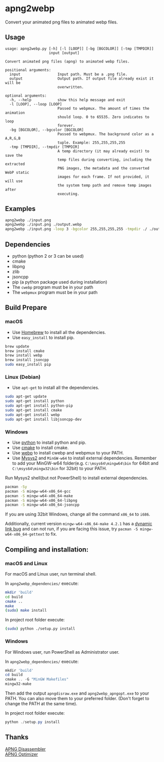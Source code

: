 
apng2webp
=============

Convert your animated png files to animated webp files.

## Usage

```
usage: apng2webp.py [-h] [-l [LOOP]] [-bg [BGCOLOR]] [-tmp [TMPDIR]]
                    input [output]

Convert animated png files (apng) to animated webp files.

positional arguments:
  input                 Input path. Must be a .png file.
  output                Output path. If output file already exist it will be
                        overwritten.

optional arguments:
  -h, --help            show this help message and exit
  -l [LOOP], --loop [LOOP]
                        Passed to webpmux. The amount of times the animation
                        should loop. 0 to 65535. Zero indicates to loop
                        forever.
  -bg [BGCOLOR], --bgcolor [BGCOLOR]
                        Passed to webpmux. The background color as a A,R,G,B
                        tuple. Example: 255,255,255,255
  -tmp [TMPDIR], --tmpdir [TMPDIR]
                        A temp directory (it may already exist) to save the
                        temp files during converting, including the extracted
                        PNG images, the metadata and the converted WebP static
                        images for each frame. If not provided, it will use
                        the system temp path and remove temp images after
                        executing.
```

## Examples

```bash
apng2webp ./input.png
apng2webp ./input.png ./output.webp
apng2webp ./input.png -loop 3 -bgcolor 255,255,255,255 -tmpdir ./ ./output.webp
```

## Dependencies

- python (python 2 or 3 can be used)
- cmake
- libpng
- zlib
- jsoncpp
- pip (a python package used during installation)
- The `cwebp` program must be in your path
- The `webpmux` program must be in your path

## Build Prepare

### macOS

+ Use [Homebrew](https://brew.sh/) to install all the dependencies.
+ Use `easy_install` to install pip.

```bash
brew update
brew install cmake
brew install webp
brew install jsoncpp
sudo easy_install pip
```

### Linux (Debian)

+ Use `apt-get` to install all the dependencies.

```bash
sudo apt-get update
sudo apt-get install python
sudo apt-get install python-pip
sudo apt-get install cmake
sudo apt-get install webp
sudo apt-get install libjsoncpp-dev
```

### Windows

+ Use [python](https://www.python.org/downloads/release) to install python and pip.
+ Use [cmake](https://cmake.org/download/) to install cmake.
+ Use [webp](https://developers.google.com/speed/webp/docs/precompiled) to install cwebp and webpmux to your PATH.
+ Use [Mysys2](http://www.msys2.org/) and `MinGW-w64` to install external dependencies. Remember to add your MinGW-w64 folder(e.g. `C:\msys64\mingw64\bin` for 64bit and `C:\msys64\mingw32\bin` for 32bit) to your PATH.

Run Mysys2 shell(but not PowerShell) to install external dependencies.

```bash
pacman -Sy
pacman -S mingw-w64-x86_64-gcc
pacman -S mingw-w64-x86_64-make
pacman -S mingw-w64-x86_64-libpng
pacman -S mingw-w64-x86_64-jsoncpp
```

If you are using 32bit Windows, change all the command `x86_64` to `i686`.

Additionally, current version `mingw-w64-x86_64-make 4.2.1` has a [dynamic link bug](https://github.com/Alexpux/MSYS2-packages/issues/842) and can not run, if you are facing this issue, try `pacman -S mingw-w64-x86_64-gettext` to fix.

## Compiling and installation:

### macOS and Linux
For macOS and Linux user, run terminal shell.

In `apng2webp_dependencies/` execute:

```bash
mkdir 'build'
cd build
cmake ..
make
(sudo) make install
```

In project root folder execute:

```bash
(sudo) python ./setup.py install
```

### Windows
For Windows user, run PowerShell as Administrator user.

In `apng2webp_dependencies/` execute:

```powershell
mkdir 'build'
cd build
cmake .. -G "MinGW Makefiles"
mingw32-make
```

Then add the output `apngdisraw.exe` and `apng2webp_apngopt.exe` to your PATH. You can also move them to your preferred folder. (Don't forget to change the PATH at the same time).

In project root folder execute:

```powershell
python ./setup.py install
```

## Thanks

[APNG Disassembler](http://apngdis.sourceforge.net/)  
[APNG Optimizer](https://sourceforge.net/projects/apng/files/APNG_Optimizer/)
